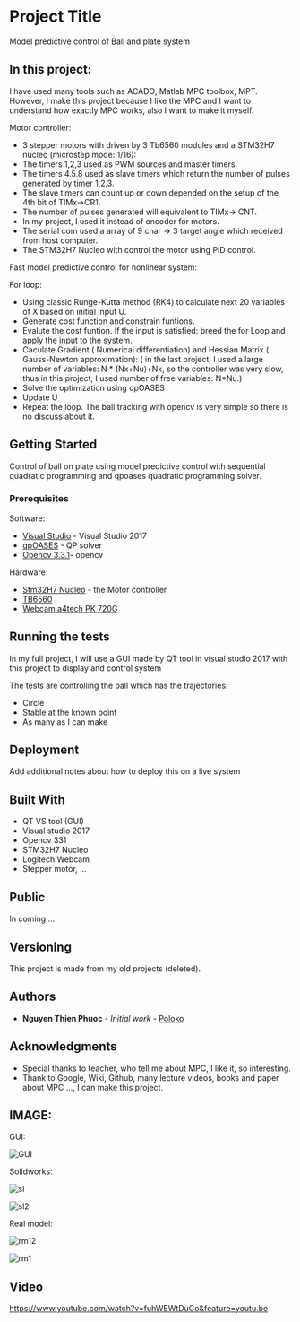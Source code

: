 # Project Title

Model predictive control of Ball and plate system

## In this project:
I have used many tools such as ACADO, Matlab MPC toolbox, MPT. However, I make this project because I like the MPC and I want to understand how exactly MPC works, also I want to make it myself.

Motor controller:
* 3 stepper motors with driven by 3 Tb6560 modules and a STM32H7 nucleo (microstep mode: 1/16):
* The timers 1,2,3 used as PWM sources and master timers.
* The timers 4.5.8 used as slave timers which return the number of pulses generated by timer 1,2,3. 
* The slave timers can count up or down depended on the setup of the 4th bit of TIMx->CR1. 
* The number of pulses generated will equivalent to TIMx-> CNT.
* In my project, I used it instead of encoder for motors.
* The serial com used a array of 9 char -> 3 target angle which received from host computer.
* The STM32H7 Nucleo with control the motor using PID control.

Fast model predictive control for nonlinear system:

For loop:
* Using classic Runge-Kutta method (RK4) to calculate next 20 variables of X based on initial input U.
* Generate cost function and constrain funtions. 
* Evalute the cost funtion. If the input is satisfied: breed the for Loop and apply the input to the system.
* Caculate Gradient ( Numerical differentiation) and Hessian Matrix ( Gauss-Newton approximation): ( in the last project, I used a large number of variables: N * (Nx+Nu)+Nx, so the controller was very slow, thus in this project, I used number of free variables: N*Nu.)
* Solve the optimization using qpOASES
* Update U
* Repeat the loop.
The ball tracking with opencv is very simple so there is no discuss about it.

## Getting Started

Control of ball on plate using model predictive control with sequential quadratic programming and qpoases quadratic programming solver. 

### Prerequisites
Software:

* [Visual Studio](https://visualstudio.microsoft.com/downloads/) - Visual Studio 2017
* [qpOASES](https://projects.coin-or.org/qpOASES) - QP solver
* [Opencv 3.3.1](https://opencv.org/releases.html)- opencv

Hardware:

* [Stm32H7 Nucleo](https://www.st.com/en/evaluation-tools/nucleo-h743zi.html) - the Motor controller
* [TB6560](https://www.google.com/search?q=TB6560&rlz=1C1CHBF_enVN806VN806&oq=TB6560&aqs=chrome..69i57j69i60j69i59l3.2159j0j4&sourceid=chrome&ie=UTF-8)
* [Webcam a4tech PK 720G](https://www.google.com/search?q=webcam+a4tech+PK+720G&rlz=1C1CHBF_enVN806VN806&oq=webcam+a4tech+&aqs=chrome.1.69i59l3.16687j0j1&sourceid=chrome&ie=UTF-8)


## Running the tests

In my full project, I will use a GUI made by QT tool in visual studio 2017 with this project to display and control system

The tests are controlling the ball which has the trajectories:

* Circle
* Stable at the known point
* As many as I can make
## Deployment

Add additional notes about how to deploy this on a live system

## Built With
* QT VS tool (GUI)
* Visual studio 2017
* Opencv 331
* STM32H7 Nucleo
* Logitech Webcam
* Stepper motor, ...

## Public
In coming ...

## Versioning

This project is made from my old projects (deleted).

## Authors

* **Nguyen Thien Phuoc** - *Initial work* - [Poloko](https://github.com/poloko159)

## Acknowledgments

* Special thanks to teacher, who tell me about MPC, I like it, so interesting.
* Thank to Google, Wiki, Github, many lecture videos, books and paper about MPC ..., I can make this project.

## IMAGE:

GUI:

![GUI](https://user-images.githubusercontent.com/30334192/50046587-35f9a580-00d8-11e9-9e16-d96700186827.PNG)

Solidworks:

![sl](https://user-images.githubusercontent.com/30334192/50046576-0a76bb00-00d8-11e9-94cb-2e34b610dc48.png)

![sl2](https://user-images.githubusercontent.com/30334192/50046574-09de2480-00d8-11e9-9ec7-2bdbd5ecb475.png)

Real model:

![rm12](https://user-images.githubusercontent.com/30334192/54963982-45bd3b80-4f9d-11e9-9013-b9bf9e4e7a86.jpg)

![rm1](https://user-images.githubusercontent.com/30334192/54963748-73ee4b80-4f9c-11e9-92e3-77b446dd5b97.jpg)

## Video

https://www.youtube.com/watch?v=fuhWEWtDuGo&feature=youtu.be
